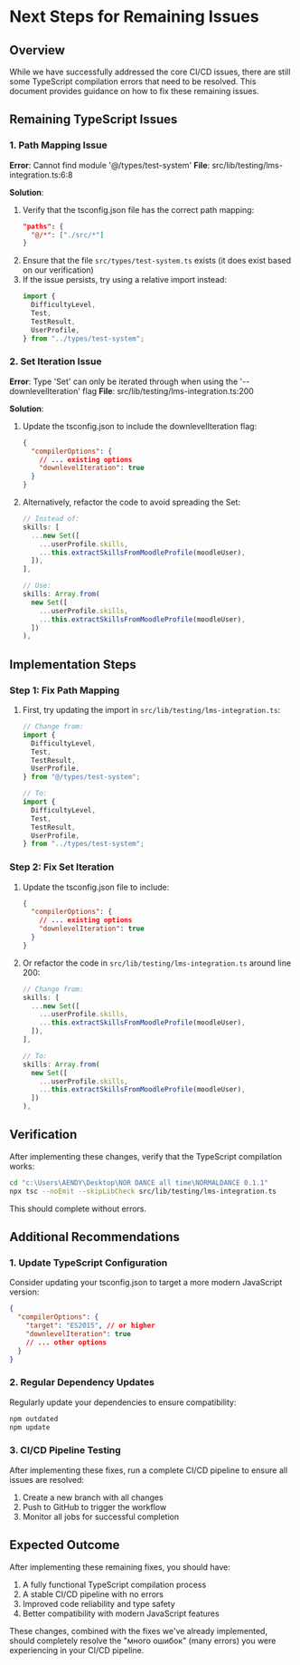 # Next Steps for Remaining Issues

## Overview

While we have successfully addressed the core CI/CD issues, there are still some TypeScript compilation errors that need to be resolved. This document provides guidance on how to fix these remaining issues.

## Remaining TypeScript Issues

### 1. Path Mapping Issue

**Error**: Cannot find module '@/types/test-system'
**File**: src/lib/testing/lms-integration.ts:6:8

**Solution**:

1. Verify that the tsconfig.json file has the correct path mapping:
   ```json
   "paths": {
     "@/*": ["./src/*"]
   }
   ```
2. Ensure that the file `src/types/test-system.ts` exists (it does exist based on our verification)
3. If the issue persists, try using a relative import instead:
   ```typescript
   import {
     DifficultyLevel,
     Test,
     TestResult,
     UserProfile,
   } from "../types/test-system";
   ```

### 2. Set Iteration Issue

**Error**: Type 'Set<any>' can only be iterated through when using the '--downlevelIteration' flag
**File**: src/lib/testing/lms-integration.ts:200

**Solution**:

1. Update the tsconfig.json to include the downlevelIteration flag:
   ```json
   {
     "compilerOptions": {
       // ... existing options
       "downlevelIteration": true
     }
   }
   ```
2. Alternatively, refactor the code to avoid spreading the Set:

   ```typescript
   // Instead of:
   skills: [
     ...new Set([
       ...userProfile.skills,
       ...this.extractSkillsFromMoodleProfile(moodleUser),
     ]),
   ],

   // Use:
   skills: Array.from(
     new Set([
       ...userProfile.skills,
       ...this.extractSkillsFromMoodleProfile(moodleUser),
     ])
   ),
   ```

## Implementation Steps

### Step 1: Fix Path Mapping

1. First, try updating the import in `src/lib/testing/lms-integration.ts`:

   ```typescript
   // Change from:
   import {
     DifficultyLevel,
     Test,
     TestResult,
     UserProfile,
   } from "@/types/test-system";

   // To:
   import {
     DifficultyLevel,
     Test,
     TestResult,
     UserProfile,
   } from "../types/test-system";
   ```

### Step 2: Fix Set Iteration

1. Update the tsconfig.json file to include:

   ```json
   {
     "compilerOptions": {
       // ... existing options
       "downlevelIteration": true
     }
   }
   ```

2. Or refactor the code in `src/lib/testing/lms-integration.ts` around line 200:

   ```typescript
   // Change from:
   skills: [
     ...new Set([
       ...userProfile.skills,
       ...this.extractSkillsFromMoodleProfile(moodleUser),
     ]),
   ],

   // To:
   skills: Array.from(
     new Set([
       ...userProfile.skills,
       ...this.extractSkillsFromMoodleProfile(moodleUser),
     ])
   ),
   ```

## Verification

After implementing these changes, verify that the TypeScript compilation works:

```bash
cd "c:\Users\AENDY\Desktop\NOR DANCE all time\NORMALDANCE 0.1.1"
npx tsc --noEmit --skipLibCheck src/lib/testing/lms-integration.ts
```

This should complete without errors.

## Additional Recommendations

### 1. Update TypeScript Configuration

Consider updating your tsconfig.json to target a more modern JavaScript version:

```json
{
  "compilerOptions": {
    "target": "ES2015", // or higher
    "downlevelIteration": true
    // ... other options
  }
}
```

### 2. Regular Dependency Updates

Regularly update your dependencies to ensure compatibility:

```bash
npm outdated
npm update
```

### 3. CI/CD Pipeline Testing

After implementing these fixes, run a complete CI/CD pipeline to ensure all issues are resolved:

1. Create a new branch with all changes
2. Push to GitHub to trigger the workflow
3. Monitor all jobs for successful completion

## Expected Outcome

After implementing these remaining fixes, you should have:

1. A fully functional TypeScript compilation process
2. A stable CI/CD pipeline with no errors
3. Improved code reliability and type safety
4. Better compatibility with modern JavaScript features

These changes, combined with the fixes we've already implemented, should completely resolve the "много ошибок" (many errors) you were experiencing in your CI/CD pipeline.
